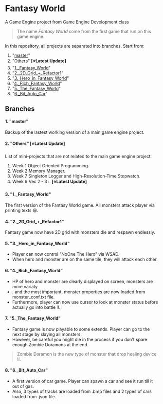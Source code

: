 # Fantasy World
A Game Engine project from Game Engine Development class
>The name _Fantasy World_ come from the first game that run on this game engine.

In this repository, all projects are separated into branches. Start from:
1. "[master](https://github.com/Azurifle/fantasyworld/tree/6._Bit_Auto_Car#1-master)"
2. "[Others](https://github.com/Azurifle/fantasyworld/tree/6._Bit_Auto_Car#2-others-starlatest-update)" **[:star:Latest Update]**
3. "[1.\_Fantasy\_World](https://github.com/Azurifle/fantasyworld/tree/6._Bit_Auto_Car#3-1_fantasy_world)"
4. "[2.\_2D\_Grid\_+\_Refactor1](https://github.com/Azurifle/fantasyworld/tree/6._Bit_Auto_Car#4-2_2d_grid__refactor1)"
5. "[3.\_Hero\_in\_Fantasy\_World](https://github.com/Azurifle/fantasyworld/tree/6._Bit_Auto_Car#5-3_hero_in_fantasy_world)"
6. "[4.\_Rich\_Fantasy\_World](https://github.com/Azurifle/fantasyworld/tree/6._Bit_Auto_Car#6-4_rich_fantasy_world)"
7. "[5.\_The\_Fantasy\_World](https://github.com/Azurifle/fantasyworld/tree/6._Bit_Auto_Car#7-5_the_fantasy_world)"
8. "[6.\_Bit\_Auto\_Car](https://github.com/Azurifle/fantasyworld/tree/6._Bit_Auto_Car#8-6_bit_auto_car)"

## Branches
#### 1. "master"
Backup of the lastest working version of a main game engine project.

#### 2. "Others" [:star:Latest Update]
List of mini-projects that are not related to the main game engine project:

1. Week 1 Object Oriented Programming.
2. Week 2 Memory Manager.
3. Week 7 Singleton Logger and High-Resolution-Time Stopwatch.
4. Week 9 Vec 2 - 3 i. **[:star:Latest Update]**

#### 3. "1.\_Fantasy\_World"
The first version of the Fantasy World game. All monsters attack player via printing texts :laughing:.

#### 4. "2.\_2D\_Grid\_+\_Refactor1"
Fantasy game now have 2D grid with monsters die and respawn endlessly.

#### 5. "3.\_Hero\_in\_Fantasy\_World"
- Player can now control "NoOne The Hero" via WSAD. 
- When hero and monster are on the same tile, they will attack each other.

#### 6. "4.\_Rich\_Fantasy\_World"
- HP of hero and monster are clearly displayed on screen, monsters are more variaty
- , and the most important, monster properties are now loaded from monster_conf.txt file.
- Furthermore, player can now use cursor to look at monster status before actually go into battle !!.

#### 7. "5.\_The\_Fantasy\_World"
- Fantasy game is now playable to some extends. Player can go to the next stage by slaying all monsters. 
- However, be careful you might die in the process if you don't spare enough Zombie Doramons at the end.
>Zombie Doramon is the new type of monster that drop healing device !!.

#### 8. "6.\_Bit\_Auto\_Car"
- A first version of car game. Player can spawn a car and see it run till it out of gas. 
- Also, 3 types of tracks are loaded from .bmp files and 2 types of cars loaded from .json file.
